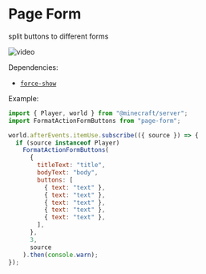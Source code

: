 # Page Form

split buttons to different forms

![video](./example.gif)

Dependencies:

- [`force-show`](../force-show/index.js)

Example:

```js
import { Player, world } from "@minecraft/server";
import FormatActionFormButtons from "page-form";

world.afterEvents.itemUse.subscribe(({ source }) => {
  if (source instanceof Player)
    FormatActionFormButtons(
      {
        titleText: "title",
        bodyText: "body",
        buttons: [
          { text: "text" },
          { text: "text" },
          { text: "text" },
          { text: "text" },
          { text: "text" },
        ],
      },
      3,
      source
    ).then(console.warn);
});
```
